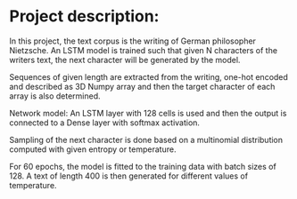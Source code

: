 # Project description: 
In this project, the text corpus is the writing of German philosopher Nietzsche. An LSTM model is trained such that given N characters of the writers text, the next character will be generated by the model.

Sequences of given length are extracted from the writing, one-hot encoded and described as 3D Numpy array and then the target character of each array is also determined.

Network model: An LSTM layer with 128 cells is used and then the output is connected to a Dense layer with softmax activation.


Sampling of the next character is done based on a multinomial distribution computed with given entropy or temperature. 

For 60 epochs, the model is fitted to the training data with batch sizes of 128. A text of length 400 is then generated for different values of temperature.
